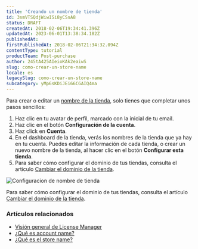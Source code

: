 ```yaml
---
title: 'Creando un nombre de tienda'
id: 3smVTSQdjWiwISi8yCSsA8
status: DRAFT
createdAt: 2018-02-06T19:34:41.396Z
updatedAt: 2023-06-01T13:38:34.182Z
publishedAt: 
firstPublishedAt: 2018-02-06T21:34:32.094Z
contentType: tutorial
productTeam: Post-purchase
author: 245tA425AIeioKAk2eaiwS
slug: como-crear-un-store-name
locale: es
legacySlug: como-crear-un-store-name
subcategory: yMp6sKDiJEi66CGAIQ4ma
---
```


Para crear o editar un [nombre de la tienda](https://help.vtex.com/es/tutorial/o-que-e-store-name), solo tienes que completar unos pasos sencillos:

1. Haz clic en tu avatar de perfil, marcado con la inicial de tu email.
2. Haz clic en el botón **Configuración de la cuenta**.
3. Haz click en **Cuenta**.
4. En el dashboard de la tienda, verás los nombres de la tienda que ya hay en tu cuenta. Puedes editar la información de cada tienda, o crear un nuevo nombre de la tienda, al hacer clic en el botón **Configurar esta tienda**.
5. Para saber cómo configurar el dominio de tus tiendas, consulta el artículo [Cambiar el dominio de la tienda](https://help.vtex.com/es/tutorial/o-que-preciso-fazer-para-mudar-o-dominio-da-minha-loja--frequentlyAskedQuestions_626).

![Configuracion de nombre de tienda](https://images.ctfassets.net/alneenqid6w5/6SMoOHKSbO68nfy6x5mx02/95ef9845c325ed8b55632be5ac1c3bab/ES.PNG)

Para saber cómo configurar el dominio de tus tiendas, consulta el artículo [Cambiar el dominio de la tienda](https://help.vtex.com/es/tutorial/o-que-preciso-fazer-para-mudar-o-dominio-da-minha-loja--frequentlyAskedQuestions_626).

### Artículos relacionados

- [Visión general de License Manager](/es/tutorial/vision-general-del-license-manager)
- [¿Qué es account name?](/es/tutorial/que-es-account-name)
- [¿Qué es el store name?](/es/tutorial/que-es-el-store-name)
